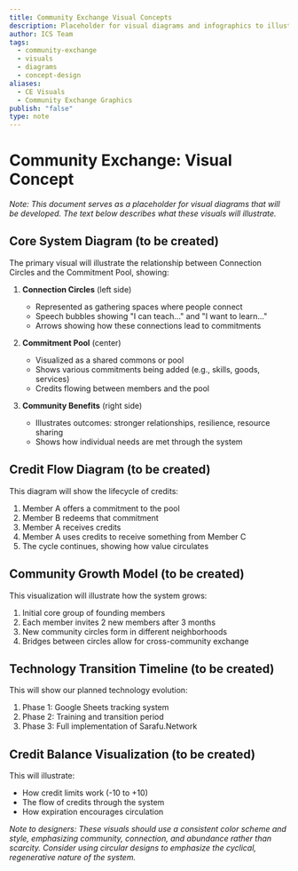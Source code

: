```yaml
---
title: Community Exchange Visual Concepts
description: Placeholder for visual diagrams and infographics to illustrate the Community Exchange system
author: ICS Team
tags:
  - community-exchange
  - visuals
  - diagrams
  - concept-design
aliases:
  - CE Visuals
  - Community Exchange Graphics
publish: "false"
type: note
---
```


# Community Exchange: Visual Concept

*Note: This document serves as a placeholder for visual diagrams that will be developed. The text below describes what these visuals will illustrate.*

## Core System Diagram (to be created)

The primary visual will illustrate the relationship between Connection Circles and the Commitment Pool, showing:

1. **Connection Circles** (left side)
   - Represented as gathering spaces where people connect
   - Speech bubbles showing "I can teach..." and "I want to learn..."
   - Arrows showing how these connections lead to commitments

2. **Commitment Pool** (center)
   - Visualized as a shared commons or pool
   - Shows various commitments being added (e.g., skills, goods, services)
   - Credits flowing between members and the pool

3. **Community Benefits** (right side)
   - Illustrates outcomes: stronger relationships, resilience, resource sharing
   - Shows how individual needs are met through the system

## Credit Flow Diagram (to be created)

This diagram will show the lifecycle of credits:

1. Member A offers a commitment to the pool
2. Member B redeems that commitment
3. Member A receives credits
4. Member A uses credits to receive something from Member C
5. The cycle continues, showing how value circulates

## Community Growth Model (to be created)

This visualization will illustrate how the system grows:

1. Initial core group of founding members
2. Each member invites 2 new members after 3 months
3. New community circles form in different neighborhoods
4. Bridges between circles allow for cross-community exchange

## Technology Transition Timeline (to be created)

This will show our planned technology evolution:

1. Phase 1: Google Sheets tracking system
2. Phase 2: Training and transition period
3. Phase 3: Full implementation of Sarafu.Network

## Credit Balance Visualization (to be created)

This will illustrate:
- How credit limits work (-10 to +10)
- The flow of credits through the system
- How expiration encourages circulation

*Note to designers: These visuals should use a consistent color scheme and style, emphasizing community, connection, and abundance rather than scarcity. Consider using circular designs to emphasize the cyclical, regenerative nature of the system.*